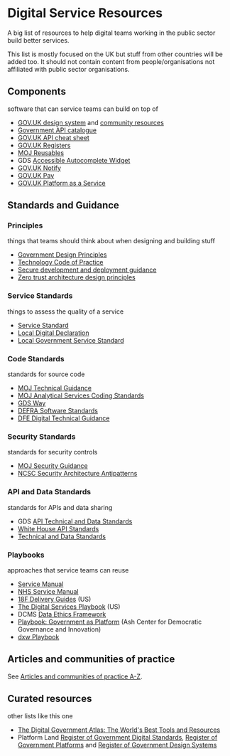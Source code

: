 # Digital Service Resources
A big list of resources to help digital teams working in the public sector build better services.

This list is mostly focused on the UK but stuff from other countries will be added too. It should not contain content from people/organisations not affiliated with public sector organisations.

## Components
software that can service teams can build on top of

- [GOV.UK design system](https://design-system.service.gov.uk/) and [community resources](https://github.com/tijmenb/design-system-community-resources)
- [Government API catalogue](https://alphagov.github.io/api-catalogue/#apis-in-the-uk-government)
- [GOV.UK API cheat sheet](https://gist.github.com/sihugh/028fdcd06c5152964abaf09f6857db1d)
- [GOV.UK Registers](https://www.registers.service.gov.uk)
- [MOJ Reusables](https://github.com/ministryofjustice/moj-reusables)
- GDS [Accessible Autocomplete Widget](https://github.com/alphagov/accessible-autocomplete)
- [GOV.UK Notify](https://www.notifications.service.gov.uk/)
- [GOV.UK Pay](https://www.payments.service.gov.uk/)
- [GOV.UK Platform as a Service](https://www.cloud.service.gov.uk/)

## Standards and Guidance
### Principles
things that teams should think about when designing and building stuff

- [Government Design Principles](https://www.gov.uk/guidance/government-design-principles)
- [Technology Code of Practice](https://www.gov.uk/government/publications/technology-code-of-practice/technology-code-of-practice)
- [Secure development and deployment guidance](https://www.ncsc.gov.uk/collection/developers-collection)
- [Zero trust architecture design principles](https://github.com/ukncsc/zero-trust-architecture/)

### Service Standards
things to assess the quality of a service

- [Service Standard](https://www.gov.uk/service-manual/service-standard)
- [Local Digital Declaration](https://localdigital.gov.uk/declaration/)
- [Local Government Service Standard](https://localgov.digital/service-standard)

### Code Standards
standards for source code

- [MOJ Technical Guidance](https://ministryofjustice.github.io/technical-guidance)
- [MOJ Analytical Services Coding Standards](https://github.com/moj-analytical-services/our-coding-standards)
- [GDS Way](https://gds-way.cloudapps.digital/)
- [DEFRA Software Standards](https://github.com/DEFRA/software-development-standards)
- [DFE Digital Technical Guidance](https://dfe-digital.github.io/technology-guidance/)

### Security Standards
standards for security controls

- [MOJ Security Guidance](https://ministryofjustice.github.io/security-guidance/#moj-security--guidance)
- [NCSC Security Architecture Antipatterns](https://www.ncsc.gov.uk/whitepaper/security-architecture-anti-patterns)

### API and Data Standards
standards for APIs and data sharing

- GDS [API Technical and Data Standards](https://www.gov.uk/guidance/gds-api-technical-and-data-standards)
- [White House API Standards](https://github.com/WhiteHouse/api-standards)
- [Technical and Data Standards](https://github.com/alphagov/open-standards)

### Playbooks
approaches that service teams can reuse

- [Service Manual](https://www.gov.uk/service-manual)
- [NHS Service Manual](https://beta.nhs.uk/service-manual/)
- [18F Delivery Guides](https://18f.gsa.gov/guides/) (US)
- [The Digital Services Playbook](https://playbook.cio.gov/) (US)
- DCMS [Data Ethics Framework](https://www.gov.uk/government/collections/data-ethics-guidance)
- [Playbook: Government as Platform](https://ash.harvard.edu/files/ash/files/293091_hvd_ash_gvmnt_as_platform_v2.pdf) (Ash Center for Democratic Governance and Innovation)
- [dxw Playbook](http://playbook.dxw.com)

## Articles and communities of practice
See [Articles and communities of practice A-Z](./articles-and-communities.md).

## Curated resources
other lists like this one

- [The Digital Government Atlas: The World's Best Tools and Resources](https://apolitical.co/solution_article/the-digital-government-atlas-the-worlds-best-tools-and-resources/)
- Platform Land [Register of Government Digital Standards](https://platformland.github.io/government-service-standards/), [Register of Government Platforms](https://platformland.github.io/government-common-platforms/) and [Register of Government Design Systems](https://platformland.github.io/government-design-systems/)
